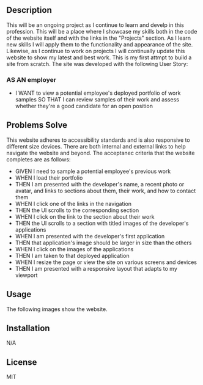 # <My Portfolio>

## Description

This will be an ongoing project as I continue to learn and develp in this profession. This will be a place where I showcase my skills both in the code of the website itself and with the links in the "Projects" section. As I learn new skills I will apply them to the functionality and appearance of the site. Likewise, as I continue to work on projects I will continually update this website to show my latest and best work. This is my first attmpt to build a site from scratch. The site was developed with the following User Story:

### AS AN employer
* I WANT to view a potential employee's deployed portfolio of work samples
SO THAT I can review samples of their work and assess whether they're a good candidate for an open position

## Problems Solve
This website adheres to accessibility standards and is also responsive to different size devices. There are both internal and external links to help navigate the website and beyond. The acceptanec criteria that the website completes are as follows:

* GIVEN I need to sample a potential employee's previous work
* WHEN I load their portfolio
* THEN I am presented with the developer's name, a recent photo or avatar, and links to sections about them, their work, and how to contact them
* WHEN I click one of the links in the navigation
* THEN the UI scrolls to the corresponding section
* WHEN I click on the link to the section about their work
* THEN the UI scrolls to a section with titled images of the developer's applications
* WHEN I am presented with the developer's first application
* THEN that application's image should be larger in size than the others
* WHEN I click on the images of the applications
* THEN I am taken to that deployed application
* WHEN I resize the page or view the site on various screens and devices
* THEN I am presented with a responsive layout that adapts to my viewport

## Usage

The following images show the website. 

## Installation

N/A

## License

MIT

